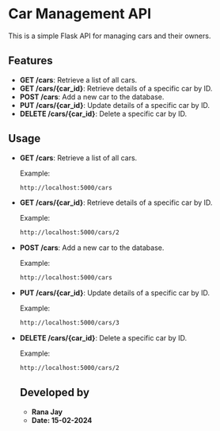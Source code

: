# Car Management API

This is a simple Flask API for managing cars and their owners.

## Features

- **GET /cars**: Retrieve a list of all cars.
- **GET /cars/{car_id}**: Retrieve details of a specific car by ID.
- **POST /cars**: Add a new car to the database.
- **PUT /cars/{car_id}**: Update details of a specific car by ID.
- **DELETE /cars/{car_id}**: Delete a specific car by ID.


## Usage

- **GET /cars**: Retrieve a list of all cars.
  
  Example:
  ```bash
  http://localhost:5000/cars
  ```
- **GET /cars/{car_id}**: Retrieve details of a specific car by ID.
  
  Example:
  ```bash
  http://localhost:5000/cars/2
  ```
  
- **POST /cars**: Add a new car to the database.
  
  Example:
  ```bash
  http://localhost:5000/cars
  ```
- **PUT /cars/{car_id}**: Update details of a specific car by ID.
  
  Example:
  ```bash
  http://localhost:5000/cars/3
  ```

- **DELETE /cars/{car_id}**: Delete a specific car by ID.
  
  Example:
  ```bash
  http://localhost:5000/cars/2
  ```


  ## Developed by
  - **Rana Jay**
  - **Date: 15-02-2024**
  
